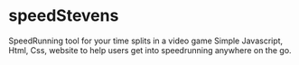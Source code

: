 # speedStevens
SpeedRunning tool for your time splits in a video game
Simple Javascript, Html, Css, website to help users get into speedrunning anywhere on the go.
